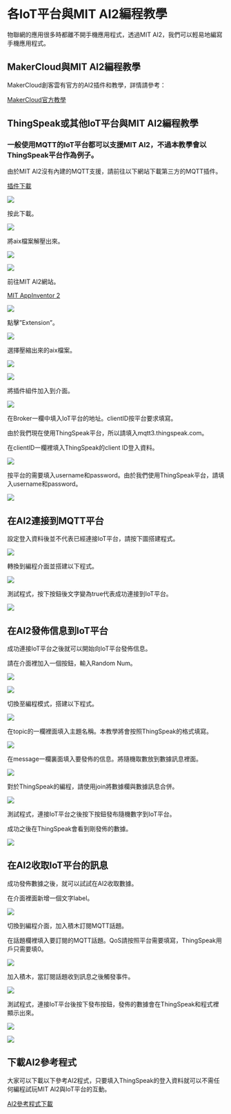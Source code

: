 # 各IoT平台與MIT AI2編程教學

物聯網的應用很多時都離不開手機應用程式，透過MIT AI2，我們可以輕易地編寫手機應用程式。

## MakerCloud與MIT AI2編程教學

MakerCloud創客雲有官方的AI2插件和教學，詳情請參考：

[MakerCloud官方教學](https://learn.makercloud.io/zh_TW/latest/ch4_connect/ai2/connect_ai2/)

## ThingSpeak或其他IoT平台與MIT AI2編程教學

### 一般使用MQTT的IoT平台都可以支援MIT AI2，不過本教學會以ThingSpeak平台作為例子。

由於MIT AI2沒有內建的MQTT支援，請前往以下網站下載第三方的MQTT插件。

[插件下載](https://ullisroboterseite.de/android-AI2-PahoMQTT-en.html)

![](./images/1.png)

按此下載。

![](./images/2.png)

將aix檔案解壓出來。

![](./images/3.png)

![](./images/4.png)

前往MIT AI2網站。

[MIT AppInventor 2](http://appinventor.mit.edu/)

![](./images/5.png)

點擊”Extension”。

![](./images/6.png)

選擇壓縮出來的aix檔案。

![](./images/7.png)

![](./images/8.png)

將插件組件加入到介面。

![](./images/9.png)

在Broker一欄中填入IoT平台的地址。clientID按平台要求填寫。

由於我們現在使用ThingSpeak平台，所以請填入mqtt3.thingspeak.com。

在clientID一欄裡填入ThingSpeak的client ID登入資料。

![](./images/10.png)

按平台的需要填入username和password。由於我們使用ThingSpeak平台，請填入username和password。

![](./images/11.png)

## 在AI2連接到MQTT平台

設定登入資料後並不代表已經連接IoT平台，請按下圖搭建程式。

![](./images/12.png)

轉換到編程介面並搭建以下程式。

![](./images/13.png)

測試程式，按下按鈕後文字變為true代表成功連接到IoT平台。

![](./images/14.jpg)

## 在AI2發佈信息到IoT平台

成功連接IoT平台之後就可以開始向IoT平台發佈信息。

請在介面裡加入一個按鈕，輸入Random Num。

![](./images/15.png)

![](./images/16.png)

切換至編程模式，搭建以下程式。

![](./images/17.png)

在topic的一欄裡面填入主題名稱。本教學將會按照ThingSpeak的格式填寫。

![](./images/18.png)

在message一欄裏面填入要發佈的信息。將隨機取數放到數據訊息裡面。

![](./images/19.png)

對於ThingSpeak的編程，請使用join將數據欄與數據訊息合併。

![](./images/20.png)

測試程式，連接IoT平台之後按下按鈕發布隨機數字到IoT平台。

成功之後在ThingSpeak會看到剛發佈的數據。

![](./images/21.png)

## 在AI2收取IoT平台的訊息

成功發佈數據之後，就可以試試在AI2收取數據。

在介面裡面新增一個文字label。

![](./images/22.png)

切換到編程介面，加入積木訂閱MQTT話題。

在話題欄裡填入要訂閱的MQTT話題。QoS請按照平台需要填寫，ThingSpeak用戶只需要填0。

![](./images/23.png)

加入積木，當訂閱話題收到訊息之後觸發事件。

![](./images/24.png)

測試程式，連接IoT平台後按下發布按鈕，發佈的數據會在ThingSpeak和程式裡顯示出來。

![](./images/25.png)

![](./images/26.jpg)

## 下載AI2參考程式

大家可以下載以下參考AI2程式，只要填入ThingSpeak的登入資料就可以不需任何編程試玩MIT AI2與IoT平台的互動。

[AI2參考程式下載](https://drive.google.com/file/d/1g0Bf8zQGRk6PEBNDGzEWxrBTcfsoehhQ/view?usp=sharing)